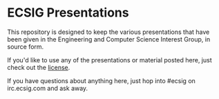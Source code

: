 ECSIG Presentations
=============

This repository is designed to keep the various presentations that have been
given in the Engineering and Computer Science Interest Group, in source
form.

If you'd like to use any of the presentations or material posted here, just
check out the [license](LICENSE).

If you have questions about anything here, just hop into #ecsig on irc.ecsig.com
and ask away.
